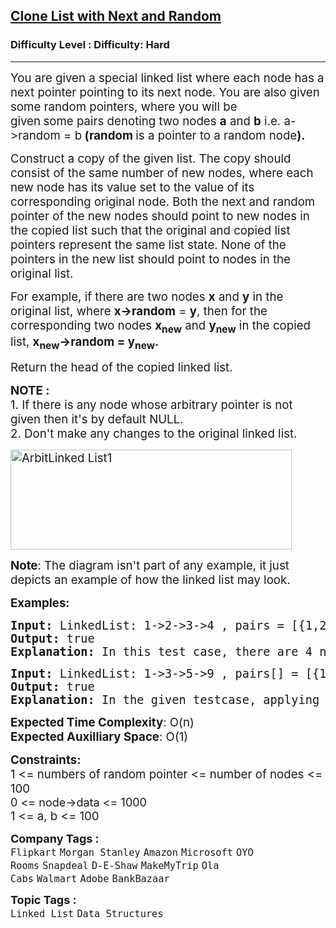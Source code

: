 <h2><a href="https://www.geeksforgeeks.org/problems/clone-a-linked-list-with-next-and-random-pointer/1?page=8&company=Adobe,Morgan%20Stanley,Oracle,MAQ%20Software,VMWare,Intuit,Cisco&sortBy=submissions">Clone List with Next and Random</a></h2><h3>Difficulty Level : Difficulty: Hard</h3><hr><div class="problems_problem_content__Xm_eO"><p><span style="font-size: 14pt;">You are given a special linked list where each node has a next pointer pointing to its next node. You are also given some random pointers, where you will be given<strong>&nbsp;</strong>some&nbsp;pairs denoting two nodes&nbsp;<strong>a</strong>&nbsp;and&nbsp;<strong>b</strong> i.e. a-&gt;random = b<strong>&nbsp;</strong><strong>(</strong><strong>random</strong><strong>&nbsp;</strong>is a pointer to a random node<strong>).</strong></span></p>
<p><span style="font-size: 14pt;">Construct a copy of the given list. The copy should consist of the same number of new nodes, where each new node has its value set to the value of its corresponding original node. Both the next and random pointer of the new nodes should point to new nodes in the copied list such that the original and copied list pointers represent the same list state. None of the pointers in the new list should point to nodes in the original list.</span></p>
<p><span style="font-size: 14pt;">For example, if there are two nodes&nbsp;<strong>x</strong>&nbsp;and&nbsp;<strong>y</strong>&nbsp;in the original list, where&nbsp;<strong>x-&gt;random</strong> = <strong>y</strong>, then for the corresponding two nodes&nbsp;<strong>x<sub>new</sub></strong>&nbsp;and&nbsp;<strong>y<sub>new</sub></strong>&nbsp;in the copied list,&nbsp;<strong>x<sub>new</sub>-&gt;</strong><strong>random</strong><strong> = y<sub>new</sub>.</strong></span></p>
<p><span style="font-size: 14pt;">Return the head of the copied linked list.</span></p>
<p><span style="font-size: 14pt;"><strong>NOTE :&nbsp;</strong><br>1. If there is any node whose arbitrary pointer is not given then it's by default NULL.&nbsp;<br>2. Don't make any changes to the original linked list.</span></p>
<p><span style="font-size: 14pt;"><img class="aligncenter size-full wp-image-1254" style="height: 160px; width: 450px;" title="ArbitLinked List1" src="https://contribute.geeksforgeeks.org/wp-content/uploads/clone.jpg" alt="ArbitLinked List1"></span></p>
<p><span style="font-size: 14pt;"><strong>Note</strong>: The diagram isn't part of any example, it just depicts an example of how the linked list may look.</span></p>
<p><span style="font-size: 14pt;"><strong>Examples:</strong></span></p>
<pre><span style="font-size: 14pt;"><strong>Input: </strong>LinkedList: 1-&gt;2-&gt;3-&gt;4 , pairs = [{1,2},{2,4}]
<strong>Output: </strong>true<strong>
Explanation: </strong>In this test case, there are 4 nodes in linked list.&nbsp; Among these 4 nodes,&nbsp; 2 nodes have arbitrary pointer set, rest two nodes have arbitrary pointer as NULL. Second line tells us the value of four nodes. The third line gives the information about arbitrary pointers. The first node arbitrary pointer is set to node 2.&nbsp; The second node arbitrary pointer is set to node 4.
</span></pre>
<pre><span style="font-size: 14pt;"><strong>Input: </strong>LinkedList: 1-&gt;3-&gt;5-&gt;9 , pairs[] = [{1,1},{3,4}]
<strong>Output: </strong>true<strong>
Explanation: </strong>In the given testcase, applying the method as stated in the above example, the output will be 1.
</span></pre>
<p><span style="font-size: 14pt;"><strong>Expected Time Complexity</strong>: O(n)<br><strong>Expected Auxilliary Space</strong>: O(1)</span></p>
<p><span style="font-size: 14pt;"><strong>Constraints:</strong><br>1 &lt;=&nbsp;numbers of random pointer &lt;=&nbsp;number of nodes &lt;= 100<br><span style="font-size: 18px;">0 &lt;= node-&gt;data &lt;= 1000</span><br></span><span style="font-size: 14pt;">1 &lt;= a, b &lt;= 100</span></p></div><p><span style=font-size:18px><strong>Company Tags : </strong><br><code>Flipkart</code>&nbsp;<code>Morgan Stanley</code>&nbsp;<code>Amazon</code>&nbsp;<code>Microsoft</code>&nbsp;<code>OYO Rooms</code>&nbsp;<code>Snapdeal</code>&nbsp;<code>D-E-Shaw</code>&nbsp;<code>MakeMyTrip</code>&nbsp;<code>Ola Cabs</code>&nbsp;<code>Walmart</code>&nbsp;<code>Adobe</code>&nbsp;<code>BankBazaar</code>&nbsp;<br><p><span style=font-size:18px><strong>Topic Tags : </strong><br><code>Linked List</code>&nbsp;<code>Data Structures</code>&nbsp;
